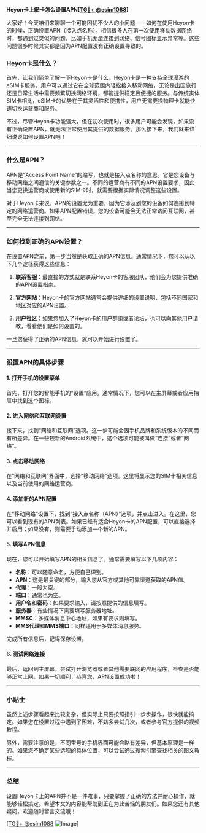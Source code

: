 **Heyon卡上網卡怎么设置APN[[TG💪+ @esim1088](https://t.me/s/esim1088)]**

大家好！今天咱们来聊聊一个可能困扰不少人的小问题——如何在使用Heyon卡的时候，正确设置APN（接入点名称）。相信很多人在第一次使用移动数据网络时，都遇到过类似的问题，比如手机无法连接到网络、信号图标显示异常等。这些问题很多时候其实都是因为APN配置没有正确设置导致的。

### Heyon卡是什么？

首先，让我们简单了解一下Heyon卡是什么。Heyon卡是一种支持全球漫游的eSIM卡服务，用户可以通过它在全球范围内轻松接入移动网络，无论是出国旅行还是日常生活中需要频繁切换网络环境，都能提供稳定且便捷的服务。与传统实体SIM卡相比，eSIM卡的优势在于其灵活性和便携性，用户无需更换物理卡就能快速切换运营商和服务。

不过，尽管Heyon卡功能强大，但在初次使用时，很多用户可能会发现，如果没有正确设置APN，就无法正常使用其提供的数据服务。那么接下来，我们就来详细说说如何设置APN吧！

---

### 什么是APN？

APN是“Access Point Name”的缩写，也就是接入点名称的意思。它是您设备与移动网络之间通信的关键参数之一。不同的运营商有不同的APN设置要求，因此当您更换运营商或使用新的SIM卡时，就需要根据实际情况调整这些设置。

对于Heyon卡来说，APN的设置尤为重要，因为它涉及到您的设备如何连接到特定的网络运营商。如果APN配置错误，您的设备可能会无法正常访问互联网，甚至完全无法连接到网络。

---

### 如何找到正确的APN设置？

在设置APN之前，第一步当然是获取正确的APN信息。通常情况下，您可以从以下几个途径获得这些信息：

1. **联系客服**：最直接的方式就是联系Heyon卡的客服团队，他们会为您提供准确的APN设置指南。
   
2. **官方网站**：Heyon卡的官方网站通常会提供详细的设置说明，包括不同国家和地区对应的APN设置。

3. **用户社区**：如果您加入了Heyon卡的用户群组或者论坛，也可以向其他用户请教，看看他们是如何设置的。

一旦您获得了正确的APN信息，就可以开始进行设置了。

---

### 设置APN的具体步骤

#### 1. 打开手机的设置菜单

首先，打开您的智能手机的“设置”应用。通常情况下，您可以在主屏幕或者应用抽屉中找到这个图标。

#### 2. 进入网络和互联网设置

接下来，找到“网络和互联网”选项。这一步可能会因手机品牌和系统版本的不同而有所差异。在一些较新的Android系统中，这个选项可能被叫做“连接”或者“网络”。

#### 3. 点击移动网络

在“网络和互联网”界面中，选择“移动网络”选项。这里将显示您的SIM卡相关信息以及当前使用的网络运营商。

#### 4. 添加新的APN配置

在“移动网络”设置下，找到“接入点名称（APN）”选项，并点击进入。在这里，您可以看到现有的APN列表。如果已经有适合Heyon卡的APN配置，可以直接选择并启用；如果没有，则需要手动添加一个新的APN。

#### 5. 填写APN信息

现在，您可以开始填写APN的相关信息了。通常需要填写以下几项内容：

- **名称**：可以随意命名，方便自己识别。
- **APN**：这是最关键的部分，输入您从官方或其他可靠渠道获取的APN值。
- **代理**：一般为空。
- **端口**：通常也为空。
- **用户名**和**密码**：如果要求输入，请按照提供的信息填写。
- **服务器**：有些情况下需要填写服务器地址。
- **MMSC**：多媒体消息中心地址，如果有要求则填写。
- **MMS代理**和**MMS端口**：同样适用于多媒体消息服务。

完成所有信息后，记得保存设置。

#### 6. 测试网络连接

最后，返回到主屏幕，尝试打开浏览器或者其他需要联网的应用程序，检查是否能够正常上网。如果一切顺利，恭喜您，APN设置成功啦！

---

### 小贴士

虽然上述步骤看起来比较复杂，但实际上只要按照指引一步步操作，很快就能搞定。如果您在设置过程中遇到了困难，不妨多尝试几次，或者参考官方提供的视频教程。

另外，需要注意的是，不同型号的手机界面可能会略有差异，但基本原理是一样的。如果您不确定某些选项的具体位置，可以尝试通过搜索引擎查找相关的图文教程。

---

### 总结

设置Heyon卡上的APN并不是一件难事，只要掌握了正确的方法并耐心操作，就能够轻松搞定。希望本文的内容能帮助到正在为此苦恼的朋友们。如果您还有其他疑问，欢迎随时留言交流哦！

[[TG💪+ @esim1088](https://t.me/s/esim1088) ![Image](https://i.postimg.cc/4NQfJmqS/Snipaste-2025-05-13-00-14-12.png)]